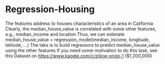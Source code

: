 # Regression-Housing
The features address to houses characteristics of an area in California
Clearly, the median_house_value is correlated with some other features, e.g., median_income and location
Thus, we can estimate median_house_value = regression_model(median_income, longitude, latitude, ...)
The taks is to build regressors to predict median_house_value using the other features
If you need some motivation to do this task, see this
Dataset on https://www.kaggle.com/c/zillow-prize-1 ($1,200,000)
